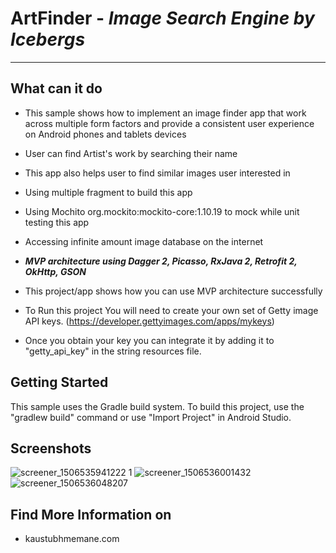 # ArtFinder - *Image Search Engine by Icebergs*
-----------------------

**What can it do**
--------------
 - This sample shows how to implement an image finder app that work across multiple form factors and provide a consistent user experience on Android phones and tablets devices
 
 - User can find Artist's work by searching their name
 - This app also helps user to find similar images user interested in
 - Using multiple fragment to build this app 
 - Using Mochito org.mockito:mockito-core:1.10.19 to mock while unit testing this app
 - Accessing infinite amount image database on the internet
 - ***MVP architecture using Dagger 2, Picasso, RxJava 2, Retrofit 2, OkHttp, GSON***
 - This project/app shows how you can use MVP architecture successfully
 - To Run this project You will need to create your own set of Getty image API keys. (https://developer.gettyimages.com/apps/mykeys)
 - Once you obtain your key you can integrate it by adding it to "getty_api_key" in the string resources file.

**Getting Started**
-------------------
This sample uses the Gradle build system. To build this project, use the "gradlew build" command or use "Import Project" in Android Studio.


**Screenshots**
---------------
![screener_1506535941222 1](https://user-images.githubusercontent.com/25395705/30930077-84093f7c-a38e-11e7-8ec0-5a1d01c74798.png)
![screener_1506536001432](https://user-images.githubusercontent.com/25395705/30930091-8c64f7d8-a38e-11e7-899a-7aef6c04ebea.png)
![screener_1506536048207](https://user-images.githubusercontent.com/25395705/30930239-15d38f48-a38f-11e7-9bfa-87dcd708f1b3.png)



**Find More Information on**
------------------------

 - kaustubhmemane.com

